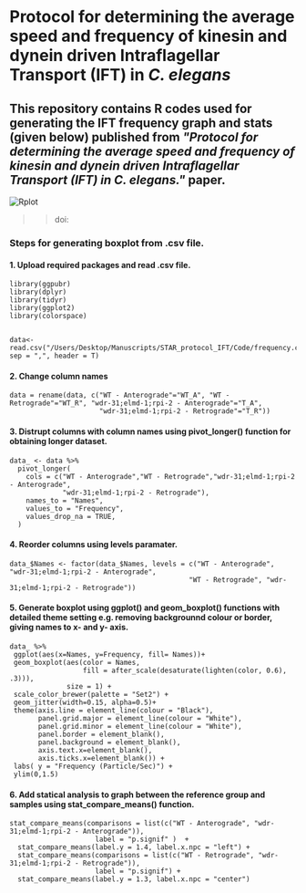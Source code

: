 # Protocol for determining the average speed and frequency of kinesin and dynein driven Intraflagellar Transport (IFT) in *C. elegans*



## This repository contains R codes used for generating the IFT frequency graph and stats (given below) published from ***"Protocol for determining the average speed and frequency of kinesin and dynein driven Intraflagellar Transport (IFT) in C. elegans."*** paper. 


![Rplot](https://user-images.githubusercontent.com/96948625/160301234-2512d8c5-5a32-488c-b19b-7a2bb0204a8e.png)

>>doi: 

### Steps for generating boxplot from .csv file. 

#### 1. Upload required packages and read .csv file. 
```
library(ggpubr)
library(dplyr)
library(tidyr)
library(ggplot2)
library(colorspace)


data<- read.csv("/Users/Desktop/Manuscripts/STAR_protocol_IFT/Code/frequency.csv", sep = ",", header = T)
```
#### 2. Change column names
```
data = rename(data, c("WT - Anterograde"="WT_A", "WT - Retrograde"="WT_R", "wdr-31;elmd-1;rpi-2 - Anterograde"="T_A",
                      "wdr-31;elmd-1;rpi-2 - Retrograde"="T_R"))
```
#### 3. Distrupt columns with column names using pivot_longer() function for obtaining longer dataset.
```
data_ <- data %>%
  pivot_longer(
    cols = c("WT - Anterograde","WT - Retrograde","wdr-31;elmd-1;rpi-2 - Anterograde",
             "wdr-31;elmd-1;rpi-2 - Retrograde"),
    names_to = "Names", 
    values_to = "Frequency",
    values_drop_na = TRUE,
  )
  ```
  #### 4. Reorder columns using levels paramater. 
  ```
  data_$Names <- factor(data_$Names, levels = c("WT - Anterograde", "wdr-31;elmd-1;rpi-2 - Anterograde", 
                                              "WT - Retrograde", "wdr-31;elmd-1;rpi-2 - Retrograde"))
  ```
  
 ####  5. Generate boxplot using ggplot() and geom_boxplot() functions with detailed theme setting e.g. removing backgrounnd colour or border, giving names to x- and y- axis.
 ```
 data_ %>%
  ggplot(aes(x=Names, y=Frequency, fill= Names))+
  geom_boxplot(aes(color = Names,
                   fill = after_scale(desaturate(lighten(color, 0.6), .3))),
               size = 1) +
  scale_color_brewer(palette = "Set2") +
  geom_jitter(width=0.15, alpha=0.5)+
  theme(axis.line = element_line(colour = "Black"),
        panel.grid.major = element_line(colour = "White"),
        panel.grid.minor = element_line(colour = "White"),
        panel.border = element_blank(),
        panel.background = element_blank(),
        axis.text.x=element_blank(),
        axis.ticks.x=element_blank()) +
  labs( y = "Frequency (Particle/Sec)") +
  ylim(0,1.5)
```
#### 6. Add statical analysis to graph between the reference group and samples using stat_compare_means() function.
```
stat_compare_means(comparisons = list(c("WT - Anterograde", "wdr-31;elmd-1;rpi-2 - Anterograde")),
                     label = "p.signif" )  +  
  stat_compare_means(label.y = 1.4, label.x.npc = "left") +
  stat_compare_means(comparisons = list(c("WT - Retrograde", "wdr-31;elmd-1;rpi-2 - Retrograde")),
                     label = "p.signif") +
  stat_compare_means(label.y = 1.3, label.x.npc = "center")
 ```
